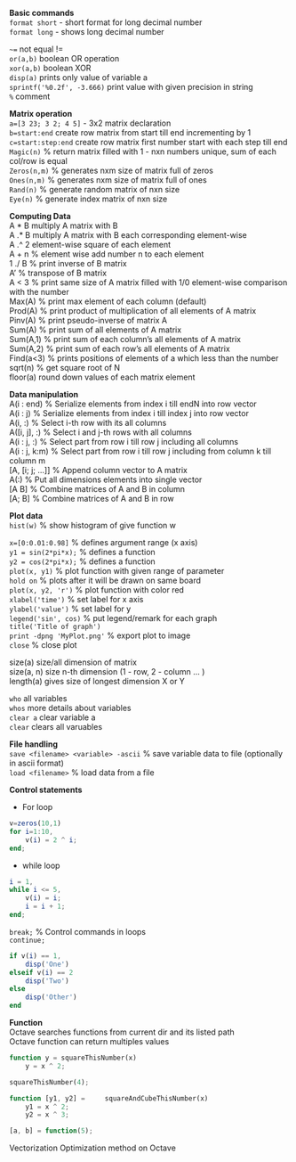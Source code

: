 
**Basic commands**  
```format short```		- short format for long decimal number  
```format long```		- shows long decimal number  
  
```~=```				not equal !=  
```or(a,b)```			boolean OR operation  
```xor(a,b)```		boolean XOR  
```disp(a)```			prints only value of variable a  
```sprintf('%0.2f', -3.666)```		print value with given precision in string  
```%```				comment  
  
  
**Matrix operation**  
```a=[3 23; 3 2; 4 5]```	- 3x2 matrix declaration  
```b=start:end```			create row matrix from start till end incrementing by 1  
```c=start:step:end```	create row matrix first number start with each step till end  
```Magic(n)```			% return matrix filled with 1 - nxn numbers unique, sum of each col/row is equal  
```Zeros(n,m)```			% generates nxm size of matrix full of zeros  
```Ones(n,m)```			% generates nxm size of matrix full of ones  
```Rand(n)``` 		% generate random matrix of nxn size  
```Eye(n)```				% generate index matrix of nxn size  
  
  
**Computing Data**  
A * B		multiply A matrix with B  
A .* B		multiply A matrix with B each corresponding element-wise  
A .^ 2		element-wise square of each element  
A + n	% element wise add number n to each element  
1 ./ B	% print inverse of B matrix  
A’		% transpose of B matrix  
A < 3	% print same size of A matrix filled with 1/0 element-wise comparison with the number  
Max(A)	% print max element of each column (default)  
Prod(A)	% print product of multiplication of all elements of A matrix  
Pinv(A)	% print pseudo-inverse of matrix A  
Sum(A)	% print sum of all elements of A matrix  
Sum(A,1)		% print sum of each column’s all elements of A matrix  
Sum(A,2)		% print sum of each row’s all elements of A matrix  
Find(a<3)	% prints positions of elements of a which less than the number  
sqrt(n)		% get square root of N  
floor(a)		round down values of each matrix element  
  
  
**Data manipulation**  
A(i : end)		% Serialize elements from index i till endN into row vector  
A(i : j)		% Serialize elements from index i till index j into row vector  
A(i, :)		% Select i-th row with its all columns  
A([i, j], :)		% Select i and j-th rows with all columns  
A(i : j, :)		% Select part from row i till row j including all columns  
A(i : j, k:m)	% Select part from row i till row j including from column k till column m  
[A, [i; j; ...]]	% Append column vector to A matrix  
A(:)			% Put all dimensions elements into single vector  
[A B]		% Combine matrices of A and B in column  
[A; B]		% Combine matrices of A and B in row  
  
**Plot data**  
```hist(w)```		% show histogram of give function w  
  
```x=[0:0.01:0.98]```	% defines argument range (x axis)  
```y1 = sin(2*pi*x);```	% defines a function  
```y2 = cos(2*pi*x);```	% defines a function  
```plot(x, y1)```		% plot function with given range of parameter  
```hold on```			% plots after it will be drawn on same board  
```plot(x, y2, 'r')```		% plot function with color red  
```xlabel('time')```		% set label for x axis  
```ylabel('value')```		% set label for y  
```legend('sin', cos)```	% put legend/remark for each graph  
```title('Title of graph')```  
```print -dpng 'MyPlot.png'```		% export plot to image  
```close```			% close plot  
  
size(a)		size/all dimension of matrix  
size(a, n)		size n-th dimension (1 - row, 2 - column ... )  
length(a)		gives size of longest dimension X or Y  
  
  
```who```			all variables  
```whos```		more details about variables  
```clear a```		clear variable a  
```clear```		clears all varuables  
  
  
**File handling**  
```save <filename> <variable> -ascii```		% save variable data to file (optionally in ascii format)  
```load <filename>```						% load data from a file  
  
**Control statements**  
* For loop  
```octave
v=zeros(10,1)  
for i=1:10,  
	v(i) = 2 ^ i;  
end;  
```  
  
* while loop  
```octave
i = 1,  
while i <= 5,  
	v(i) = i;  
	i = i + 1;  
end;  
```  

```break;```		% Control commands in loops  
```continue;```  

```octave
if v(i) == 1,
	disp('One')
elseif v(i) == 2
	disp('Two')
else
	disp('Other')
end
```

**Function**  
Octave searches functions from current dir and its listed path  
Octave function can return multiples values  
```octave
function y = squareThisNumber(x)  
	y = x ^ 2;  

squareThisNumber(4);  

function [y1, y2] = 	squareAndCubeThisNumber(x)
	y1 = x ^ 2;
	y2 = x ^ 3;

[a, b] = function(5);
```


Vectorization
Optimization method on Octave





